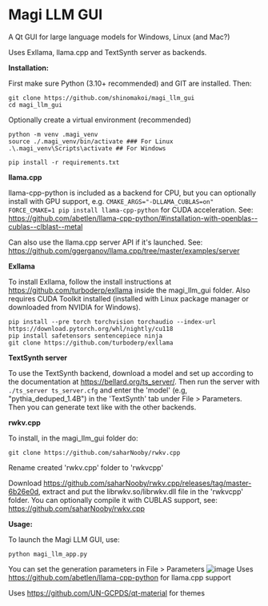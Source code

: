 # Magi LLM GUI
A Qt GUI for large language models for Windows, Linux (and Mac?)

Uses Exllama, llama.cpp and TextSynth server as backends.


**Installation:**

First make sure Python (3.10+ recommended) and GIT are installed. Then:
```
git clone https://github.com/shinomakoi/magi_llm_gui
cd magi_llm_gui
```
Optionally create a virtual environment (recommended)

```
python -m venv .magi_venv
source ./.magi_venv/bin/activate ### For Linux
.\.magi_venv\Scripts\activate ## For Windows
```
```
pip install -r requirements.txt
```
**llama.cpp**

llama-cpp-python is included as a backend for CPU, but you can optionally install with GPU support, e.g. ```CMAKE_ARGS="-DLLAMA_CUBLAS=on" FORCE_CMAKE=1 pip install llama-cpp-python``` for CUDA acceleration. 
See: 
https://github.com/abetlen/llama-cpp-python/#installation-with-openblas--cublas--clblast--metal

Can also use the llama.cpp server API if it's launched. See: https://github.com/ggerganov/llama.cpp/tree/master/examples/server

**Exllama**

To install Exllama, follow the install instructions at https://github.com/turboderp/exllama inside the magi_llm_gui folder. Also requires CUDA Toolkit installed (installed with Linux package manager or downloaded from NVIDIA for Windows).
```
pip install --pre torch torchvision torchaudio --index-url https://download.pytorch.org/whl/nightly/cu118
pip install safetensors sentencepiece ninja
git clone https://github.com/turboderp/exllama
```
**TextSynth server**

To use the TextSynth backend, download a model and set up according to the documentation at https://bellard.org/ts_server/. Then run the server with ```./ts_server ts_server.cfg``` and enter the 'model' (e.g, "pythia_deduped_1.4B") in the 'TextSynth' tab under File > Parameters. Then you can generate text like with the other backends.

**rwkv.cpp**

To install, in the magi_llm_gui folder do: 

```git clone https://github.com/saharNooby/rwkv.cpp```

Rename created 'rwkv.cpp' folder to 'rwkvcpp'

Download https://github.com/saharNooby/rwkv.cpp/releases/tag/master-6b26e0d, extract and put the librwkv.so/librwkv.dll file in the 'rwkvcpp' folder. You can optionally compile it with CUBLAS support, see: https://github.com/saharNooby/rwkv.cpp

**Usage:**

To launch the Magi LLM GUI, use: 
```
python magi_llm_app.py
```
You can set the generation parameters in File > Parameters
![image](https://github.com/shinomakoi/magi_llm_gui/assets/112139428/f39002b9-e450-459c-b2bb-fd3940956fd3)
Uses https://github.com/abetlen/llama-cpp-python for llama.cpp support

Uses https://github.com/UN-GCPDS/qt-material for themes
